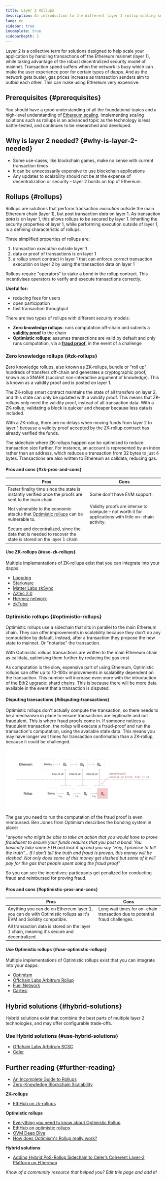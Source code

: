 ```yaml
---
title: Layer 2 Rollups
description: An introduction to the different layer 2 rollup scaling solutions currently being developed by the Ethereum community.
lang: en
sidebar: true
incomplete: true
sidebarDepth: 3
---
```


Layer 2 is a collective term for solutions designed to help scale your application by handling transactions off the Ethereum mainnet (layer 1), while taking advantage of the robust decentralized security model of mainnet. Transaction speed suffers when the network is busy which can make the user experience poor for certain types of dapps. And as the network gets busier, gas prices increase as transaction senders aim to outbid each other. This can make using Ethereum very expensive.

## Prerequisites {#prerequisites}

You should have a good understanding of all the foundational topics and a high-level understanding of [Ethereum scaling](/developers/docs/scaling/). Implementing scaling solutions such as rollups is an advanced topic as the technology is less battle-tested, and continues to be researched and developed.

## Why is layer 2 needed? {#why-is-layer-2-needed}

- Some use-cases, like blockchain games, make no sense with current transaction times
- It can be unnecessarily expensive to use blockchain applications
- Any updates to scalability should not be at the expense of decentralization or security – layer 2 builds on top of Ethereum.

## Rollups {#rollups}

Rollups are solutions that perform transaction _execution_ outside the main Ethereum chain (layer 1), but post transaction _data_ on layer 1. As transaction _data_ is on layer 1, this allows rollups to be secured by layer 1. Inheriting the security properties of layer 1, while performing execution outside of layer 1, is a defining characteristic of rollups.

Three simplified properties of rollups are:

1. transaction _execution_ outside layer 1
2. data or proof of transactions is on layer 1
3. a rollup smart contract in layer 1 that can enforce correct transaction execution on layer 2 by using the transaction data on layer 1

Rollups require "operators" to stake a bond in the rollup contract. This incentivises operators to verify and execute transactions correctly.

**Useful for:**

- reducing fees for users
- open participation
- fast transaction throughput

There are two types of rollups with different security models:

- **Zero knowledge rollups**: runs computation off-chain and submits a [**validity proof**](/glossary/#validity-proof) to the chain
- **Optimistic rollups**: assumes transactions are valid by default and only runs computation, via a [**fraud proof**](/glossary/#fraud-proof), in the event of a challenge

### Zero knowledge rollups {#zk-rollups}

Zero knowledge rollups, also known as ZK-rollups, bundle or "roll up" hundreds of transfers off-chain and generates a cryptographic proof, known as a SNARK (succinct non-interactive argument of knowledge). This is known as a validity proof and is posted on layer 1.

The ZK-rollup smart contract maintains the state of all transfers on layer 2, and this state can only be updated with a validity proof. This means that ZK-rollups only need the validity proof, instead of all transaction data. With a ZK-rollup, validating a block is quicker and cheaper because less data is included.

With a ZK-rollup, there are no delays when moving funds from layer 2 to layer 1 because a validity proof accepted by the ZK-rollup contract has already verified the funds.

The sidechain where ZK-rollups happen can be optimised to reduce transaction size further. For instance, an account is represented by an index rather than an address, which reduces a transaction from 32 bytes to just 4 bytes. Transactions are also written to Ethereum as calldata, reducing gas.

#### Pros and cons {#zk-pros-and-cons}

| Pros                                                                                                              | Cons                                                                                                  |
| ----------------------------------------------------------------------------------------------------------------- | ----------------------------------------------------------------------------------------------------- |
| Faster finality time since the state is instantly verified once the proofs are sent to the main chain.            | Some don't have EVM support.                                                                          |
| Not vulnerable to the economic attacks that [Optimistic rollups](#optimistic-pros-and-cons) can be vulnerable to. | Validity proofs are intense to compute – not worth it for applications with little on-chain activity. |
| Secure and decentralized, since the data that is needed to recover the state is stored on the layer 1 chain.      |                                                                                                       |

#### Use ZK-rollups {#use-zk-rollups}

Multiple implementations of ZK-rollups exist that you can integrate into your dapps:

- [Loopring](https://loopring.org/#/)
- [Starkware](https://starkware.co/)
- [Matter Labs zkSync](https://zksync.io/)
- [Aztec 2.0](https://aztec.network/)
- [Hermez network](https://hermez.io/)
- [zkTube](https://paytube.io/)

### Optimistic rollups {#optimistic-rollups}

Optimistic rollups use a sidechain that sits in parallel to the main Ethereum chain. They can offer improvements in scalability because they don't do any computation by default. Instead, after a transaction they propose the new state to mainnet. Or "notarise" the transaction.

With Optimistic rollups transactions are written to the main Ethereum chain as calldata, optimising them further by reducing the gas cost.

As computation is the slow, expensive part of using Ethereum, Optimistic rollups can offer up to 10-100x improvements in scalability dependent on the transaction. This number will increase even more with the introduction of the Eth2 upgrade: [shard chains](/eth2/shard-chains). This is because there will be more data available in the event that a transaction is disputed.

#### Disputing transactions {#disputing-transactions}

Optimistic rollups don't actually compute the transaction, so there needs to be a mechanism in place to ensure transactions are legitimate and not fraudulent. This is where fraud proofs come in. If someone notices a fraudulent transaction, the rollup will execute a fraud-proof and run the transaction's computation, using the available state data. This means you may have longer wait times for transaction confirmation than a ZK-rollup, because it could be challenged.

![Diagram showing what happens when a fraudulent transaction occurs in an Optimistic rollup in Ethereum](./optimistic-rollups.png)

The gas you need to run the computation of the fraud proof is even reimbursed. Ben Jones from Optimism describes the bonding system in place:

"_anyone who might be able to take an action that you would have to prove fraudulent to secure your funds requires that you post a bond. You basically take some ETH and lock it up and you say "Hey, I promise to tell the truth"... If I don't tell the truth and fraud is proven, this money will be slashed. Not only does some of this money get slashed but some of it will pay for the gas that people spent doing the fraud proof_"

So you can see the incentives: particpants get penalized for conducting fraud and reimbursed for proving fraud.

#### Pros and cons {#optimistic-pros-and-cons}

| Pros                                                                                                             | Cons                                                                        |
| ---------------------------------------------------------------------------------------------------------------- | --------------------------------------------------------------------------- |
| Anything you can do on Ethereum layer 1, you can do with Optimistic rollups as it's EVM and Solidity compatible. | Long wait times for on-chain transaction due to potential fraud challenges. |
| All transaction data is stored on the layer 1 chain, meaning it's secure and decentralized.                      |                                                                             |

#### Use Optimistic rollups {#use-optimistic-rollups}

Multiple implementations of Optimistic rollups exist that you can integrate into your dapps:

- [Optimism](https://optimism.io/)
- [Offchain Labs Arbitrum Rollup](https://offchainlabs.com/)
- [Fuel Network](https://fuel.sh/)
- [Cartesi](https://cartesi.io)

## Hybrid solutions {#hybrid-solutions}

Hybrid solutions exist that combine the best parts of multiple layer 2 technologies, and may offer configurable trade-offs.

### Use Hybrid solutions {#use-hybrid-solutions}

- [Offchain Labs Arbitrum SCSC](https://offchainlabs.com/arbitrum.pdf)
- [Celer](https://www.celer.network/)

## Further reading {#further-reading}

- [An Incomplete Guide to Rollups](https://vitalik.ca/general/2021/01/05/rollup.html)
- [Zero-Knowledge Blockchain Scalability](https://ethworks.io/assets/download/zero-knowledge-blockchain-scaling-ethworks.pdf)

**ZK-rollups**

- [EthHub on zk-rollups](https://docs.ethhub.io/ethereum-roadmap/layer-2-scaling/zk-rollups/)

**Optimistic rollups**

- [Everything you need to know about Optimistic Rollup](https://research.paradigm.xyz/rollups)
- [EthHub on optimistic rollups](https://docs.ethhub.io/ethereum-roadmap/layer-2-scaling/optimistic_rollups/)
- [OVM Deep Dive](https://medium.com/ethereum-optimism/ovm-deep-dive-a300d1085f52)
- [How does Optimism's Rollup really work?](https://research.paradigm.xyz/optimism)

**Hybrid solutions**

- [Adding Hybrid PoS-Rollup Sidechain to Celer’s Coherent Layer-2 Platform on Ethereum](https://medium.com/celer-network/adding-hybrid-pos-rollup-sidechain-to-celers-coherent-layer-2-platform-d1d3067fe593)

_Know of a community resource that helped you? Edit this page and add it!_
